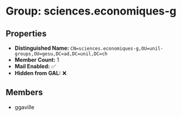 # Group: sciences.economiques-g

## Properties

- **Distinguished Name:** `CN=sciences.economiques-g,OU=unil-groups,OU=gesu,DC=ad,DC=unil,DC=ch`
- **Member Count:** 1
- **Mail Enabled:** ✅
- **Hidden from GAL:** ❌

## Members

- ggaville
